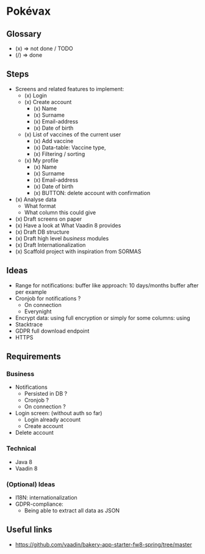 # Pokévax

## Glossary

- (x) => not done / TODO
- (/) => done

## Steps

- Screens and related features to implement: 
  - (x) Login
  - (x) Create account
    - (x) Name
    - (x) Surname
    - (x) Email-address
    - (x) Date of birth
  - (x) List of vaccines of the current user
    - (x) Add vaccine
    - (x) Data-table: Vaccine type, 
    - (x) Filtering / sorting 
  - (x) My profile
    - (x) Name
    - (x) Surname
    - (x) Email-address
    - (x) Date of birth
    - (x) BUTTON: delete account with confirmation
- (x) Analyse data
  - What format
  - What column this could give
- (x) Draft screens on paper
- (x) Have a look at What Vaadin 8 provides
- (x) Draft DB structure 
- (x) Draft high level *business* modules
- (x) Draft Internationalization
- (x) Scaffold project with inspiration from SORMAS


## Ideas

- Range for notifications: buffer like approach: 10 days/months buffer after per example
- Cronjob for notifications ? 
  - On connection
  - Everynight 
- Encrypt data: using full encryption or simply for some columns: using 
- Stacktrace
- GDPR full download endpoint
- HTTPS

## Requirements

### Business

- Notifications 
  - Persisted in DB ? 
  - Cronjob ?
  - On connection ? 
- Login screen: (without auth so far)
  - Login already account
  - Create account
- Delete account


### Technical 

- Java 8
- Vaadin 8


### (Optional) Ideas

- I18N: internationalization
- GDPR-compliance: 
  - Being able to extract all data as JSON

## Useful links

- https://github.com/vaadin/bakery-app-starter-fw8-spring/tree/master